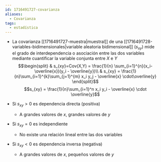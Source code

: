 ```yaml
---
id: 1716491727-covarianza
aliases:
  - Covarianza
tags:
  - estadística
---
```


- La covarianza [[1716491727-muestra|muestral]] de una [[1716491728-variables-bidimensionales|variable aleatoria bidimensional]] $(s_{xy})$ mide el grado de interdependencia o asociación entre las dos variables mediante cuantificar la variable conjunta entre $X$ e $Y$
$$\begin{split}
& s_{xy}=Cov(X,Y) = \frac{1}{n} \sum_{i=1}^{n}(x_i-\overline{x})(y_i - \overline{y})\\
& s_{xy} = \frac{1}{n}\sum_{i=1}^{k}\sum_{j=1}^{m} x_i y_j - \overline{x} \cdot\overline{y}
\end{split}$$
$$s_{xy} = \frac{1}{n}\sum_{i=1}^n x_i y_i - \overline{x} \cdot \overline{y}$$

- Si $s_{xy}>0$ es dependencia directa (positiva)
	- A grandes valores de $x$, grandes valores de $y$
- Si $s_{xy}=0$ es independiente
	- No existe una relación lineal entre las dos variables
- Si $s_{xy}<0$ es dependencia inversa (negativa)
	- A grandes valores de $x$, pequeños valores de $y$